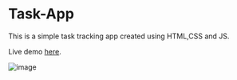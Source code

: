 # Task-App

This is a simple task tracking app created using HTML,CSS and JS.

Live demo [here](https://msathyaanand.github.io/Task-App/).

![image](https://github.com/msathyaanand/Task-App/assets/58635762/f6491544-0614-4817-b0fc-b2e70759d7b2)


